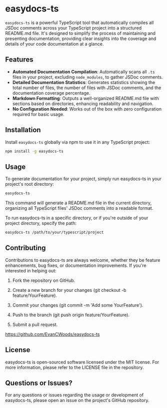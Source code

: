 # easydocs-ts

`easydocs-ts` is a powerful TypeScript tool that automatically compiles all JSDoc comments across your TypeScript project into a structured README.md file. It's designed to simplify the process of maintaining and presenting documentation, providing clear insights into the coverage and details of your code documentation at a glance.

## Features

- **Automated Documentation Compilation**: Automatically scans all `.ts` files in your project, excluding `node_modules`, to gather JSDoc comments.
- **Detailed Documentation Statistics**: Generates statistics showing the total number of files, the number of files with JSDoc comments, and the documentation coverage percentage.
- **Markdown Formatting**: Outputs a well-organized README.md file with sections based on directories, enhancing readability and navigation.
- **No Configuration Needed**: Works out of the box with zero configuration required for basic usage.

## Installation

Install `easydocs-ts` globally via npm to use it in any TypeScript project:

```bash
npm install -g easydocs-ts
```

## Usage

To generate documentation for your project, simply run easydocs-ts in your project's root directory:

```bash
easydocs-ts
```

This command will generate a README.md file in the current directory, organizing all TypeScript files' JSDoc comments into a readable format.

To run easydocs-ts in a specific directory, or if you're outside of your project directory, specify the path:

```bash
easydocs-ts /path/to/your/typescript/project
```

## Contributing

Contributions to easydocs-ts are always welcome, whether they be feature enhancements, bug fixes, or documentation improvements. If you're interested in helping out:

1. Fork the repository on GitHub.

2. Create a new branch for your changes (git checkout -b feature/YourFeature).

3. Commit your changes (git commit -m 'Add some YourFeature').

4. Push to the branch (git push origin feature/YourFeature).

5. Submit a pull request.

https://github.com/EvanCWoods/easydocs-ts

## License

easydocs-ts is open-sourced software licensed under the MIT license. For more information, please refer to the LICENSE file in the repository.

## Questions or Issues?

For any questions or issues regarding the usage or development of easydocs-ts, please open an issue on the project's GitHub repository.
